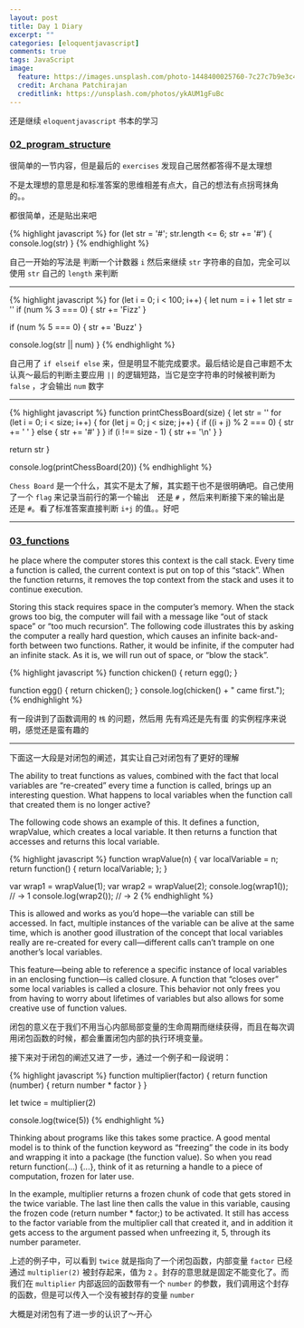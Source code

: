 ```yaml
---
layout: post
title: Day 1 Diary
excerpt: ""
categories: [eloquentjavascript]
comments: true
tags: JavaScript
image:
  feature: https://images.unsplash.com/photo-1448400025760-7c27c7b9e3c4?dpr=1&auto=format&fit=crop&w=767&h=512&q=80&cs=tinysrgb&crop=
  credit: Archana Patchirajan
  creditlink: https://unsplash.com/photos/ykAUM1gFuBc
---
```


还是继续 `eloquentjavascript` 书本的学习

### [02_program_structure](http://eloquentjavascript.net/02_program_structure.html)

很简单的一节内容，但是最后的 `exercises` 发现自己居然都答得不是太理想

不是太理想的意思是和标准答案的思维相差有点大，自己的想法有点拐弯抹角的。。

都很简单，还是贴出来吧

{% highlight javascript %}
for (let str = '#'; str.length <= 6; str += '#') {
  console.log(str)
}
{% endhighlight %}

自己一开始的写法是 判断一个计数器 `i` 然后来继续 `str` 字符串的自加，完全可以使用 `str` 自己的 `length` 来判断

---

{% highlight javascript %}
for (let i = 0; i < 100; i++) {
  let num = i + 1
  let str = ''
  if (num % 3 === 0) {
    str += 'Fizz'
  }

  if (num % 5 === 0) {
    str += 'Buzz'
  }

  console.log(str || num)
}
{% endhighlight %}

自己用了 `if elseif else` 来，但是明显不能完成要求。最后结论是自己审题不太认真～最后的判断主要应用 `||` 的逻辑短路，当它是空字符串的时候被判断为 `false` ，才会输出 `num` 数字

---

{% highlight javascript %}
function printChessBoard(size) {
  let str = ''
  for (let i = 0; i < size; i++) {
    for (let j = 0; j < size; j++) {
      if ((i + j) % 2 === 0) {
        str += ' '
      } else {
        str += '#'
      }
    }
    if (i !== size - 1) {
      str += '\n'
    }
  }

  return str
}

console.log(printChessBoard(20))
{% endhighlight %}

`Chess Board` 是一个什么，其实不是太了解，其实题干也不是很明确吧。自己使用了一个 `flag` 来记录当前行的第一个输出 ` ` 还是 `#` ，然后来判断接下来的输出是 ` ` 还是 `#`。看了标准答案直接判断 `i+j` 的值。。好吧

---

### [03_functions](http://eloquentjavascript.net/03_functions.html)

he place where the computer stores this context is the call stack. Every time a function is called, the current context is put on top of this “stack”. When the function returns, it removes the top context from the stack and uses it to continue execution.

Storing this stack requires space in the computer’s memory. When the stack grows too big, the computer will fail with a message like “out of stack space” or “too much recursion”. The following code illustrates this by asking the computer a really hard question, which causes an infinite back-and-forth between two functions. Rather, it would be infinite, if the computer had an infinite stack. As it is, we will run out of space, or “blow the stack”.

{% highlight javascript %}
function chicken() {
  return egg();
}

function egg() {
  return chicken();
}
console.log(chicken() + " came first.");
{% endhighlight %}

有一段讲到了函数调用的 `栈` 的问题，然后用 先有鸡还是先有蛋 的实例程序来说明，感觉还是蛮有趣的

---

下面这一大段是对闭包的阐述，其实让自己对闭包有了更好的理解

The ability to treat functions as values, combined with the fact that local variables are “re-created” every time a function is called, brings up an interesting question. What happens to local variables when the function call that created them is no longer active?

The following code shows an example of this. It defines a function, wrapValue, which creates a local variable. It then returns a function that accesses and returns this local variable.

{% highlight javascript %}
function wrapValue(n) {
  var localVariable = n;
  return function() { return localVariable; };
}

var wrap1 = wrapValue(1);
var wrap2 = wrapValue(2);
console.log(wrap1());
// → 1
console.log(wrap2());
// → 2
{% endhighlight %}

This is allowed and works as you’d hope—the variable can still be accessed. In fact, multiple instances of the variable can be alive at the same time, which is another good illustration of the concept that local variables really are re-created for every call—different calls can’t trample on one another’s local variables.

This feature—being able to reference a specific instance of local variables in an enclosing function—is called closure. A function that “closes over” some local variables is called a closure. This behavior not only frees you from having to worry about lifetimes of variables but also allows for some creative use of function values.

闭包的意义在于我们不用当心内部局部变量的生命周期而继续获得，而且在每次调用闭包函数的时候，都会重置闭包内部的执行环境变量。

接下来对于闭包的阐述又进了一步，通过一个例子和一段说明：

{% highlight javascript %}
function multiplier(factor) {
  return function (number) {
    return number * factor
  }
}

let twice = multiplier(2)

console.log(twice(5))
{% endhighlight %}

Thinking about programs like this takes some practice. A good mental model is to think of the function keyword as “freezing” the code in its body and wrapping it into a package (the function value). So when you read return function(...) {...}, think of it as returning a handle to a piece of computation, frozen for later use.

In the example, multiplier returns a frozen chunk of code that gets stored in the twice variable. The last line then calls the value in this variable, causing the frozen code (return number * factor;) to be activated. It still has access to the factor variable from the multiplier call that created it, and in addition it gets access to the argument passed when unfreezing it, 5, through its number parameter.

上述的例子中，可以看到 `twice` 就是指向了一个闭包函数，内部变量 `factor` 已经通过 `multiplier(2)` 被封存起来，值为  `2` 。封存的意思就是固定不能变化了。而我们在 `multiplier` 内部返回的函数带有一个 `number` 的参数，我们调用这个封存的函数，但是可以传入一个没有被封存的变量 `number`

大概是对闭包有了进一步的认识了～开心

